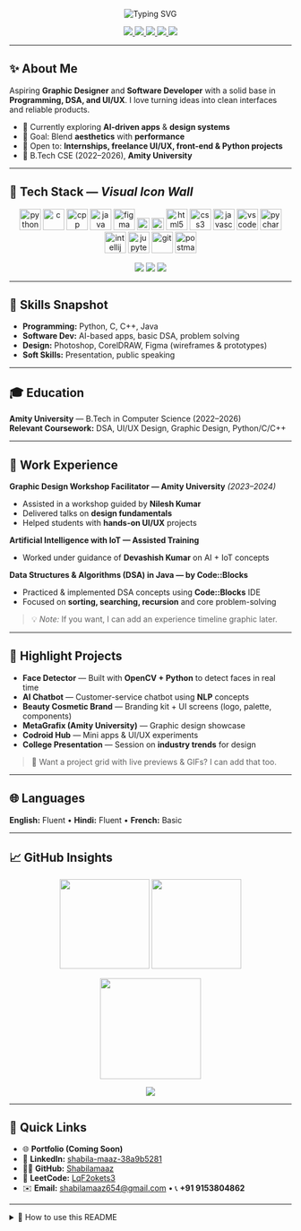 <!-- PROFILE HEADER -->
<p align="center">
  <img src="https://readme-typing-svg.demolab.com?font=Inter&size=28&duration=2800&pause=900&center=true&vCenter=true&width=800&lines=Hey+there!+I'm+Shabila+Maaz+👋;Graphic+Designer+%7C+Software+Developer+%7C+UI%2FUX+Enthusiast;I+design+delightful+interfaces+and+build+useful+software" alt="Typing SVG" />
</p>

<p align="center">
  <a href="https://www.linkedin.com/in/shabila-maaz-38a9b5281">
    <img src="https://img.shields.io/badge/LinkedIn-0A66C2?style=for-the-badge&logo=linkedin&logoColor=white"/>
  </a>
  <a href="https://github.com/Shabilamaaz">
    <img src="https://img.shields.io/badge/GitHub-111111?style=for-the-badge&logo=github&logoColor=white"/>
  </a>
  <a href="mailto:shabilamaaz654@gmail.com">
    <img src="https://img.shields.io/badge/Email-D14836?style=for-the-badge&logo=gmail&logoColor=white"/>
  </a>
  <a href="https://leetcode.com/u/LqF2okets3/">
    <img src="https://img.shields.io/badge/LeetCode-FFA116?style=for-the-badge&logo=leetcode&logoColor=white"/>
  </a>
  <img src="https://komarev.com/ghpvc/?username=Shabilamaaz&style=for-the-badge&color=0b82f0" />
</p>

---

## ✨ About Me
Aspiring **Graphic Designer** and **Software Developer** with a solid base in **Programming, DSA, and UI/UX**. I love turning ideas into clean interfaces and reliable products.

- 🔭 Currently exploring **AI-driven apps** & **design systems**
- 🎯 Goal: Blend **aesthetics** with **performance**
- 🤝 Open to: **Internships, freelance UI/UX, front-end & Python projects**
- 📍 B.Tech CSE (2022–2026), **Amity University**

---

## 🧩 Tech Stack — *Visual Icon Wall*

<p align="center">
  <!-- Languages -->
  <img src="https://cdn.jsdelivr.net/gh/devicons/devicon/icons/python/python-original.svg" height="38" alt="python"/>
  <img src="https://cdn.jsdelivr.net/gh/devicons/devicon/icons/c/c-original.svg" height="38" alt="c"/>
  <img src="https://cdn.jsdelivr.net/gh/devicons/devicon/icons/cplusplus/cplusplus-original.svg" height="38" alt="cpp"/>
  <img src="https://cdn.jsdelivr.net/gh/devicons/devicon/icons/java/java-original.svg" height="38" alt="java"/>
  <!-- Design -->
  <img src="https://cdn.jsdelivr.net/gh/devicons/devicon/icons/figma/figma-original.svg" height="38" alt="figma"/>
  <img src="https://img.shields.io/badge/CorelDRAW-46A247?style=for-the-badge&logo=coreldraw&logoColor=white" height="22" />
  <img src="https://img.shields.io/badge/Adobe%20Photoshop-31A8FF?style=for-the-badge&logo=adobephotoshop&logoColor=white" height="22" />
  <!-- Web basics -->
  <img src="https://cdn.jsdelivr.net/gh/devicons/devicon/icons/html5/html5-original.svg" height="38" alt="html5"/>
  <img src="https://cdn.jsdelivr.net/gh/devicons/devicon/icons/css3/css3-original.svg" height="38" alt="css3"/>
  <img src="https://cdn.jsdelivr.net/gh/devicons/devicon/icons/javascript/javascript-original.svg" height="38" alt="javascript"/>
  <!-- Tools -->
  <img src="https://cdn.jsdelivr.net/gh/devicons/devicon/icons/vscode/vscode-original.svg" height="38" alt="vscode"/>
  <img src="https://cdn.jsdelivr.net/gh/devicons/devicon/icons/pycharm/pycharm-original.svg" height="38" alt="pycharm"/>
  <img src="https://cdn.jsdelivr.net/gh/devicons/devicon/icons/intellij/intellij-original.svg" height="38" alt="intellij"/>
  <img src="https://cdn.jsdelivr.net/gh/devicons/devicon/icons/jupyter/jupyter-original.svg" height="38" alt="jupyter"/>
  <img src="https://cdn.jsdelivr.net/gh/devicons/devicon/icons/git/git-original.svg" height="38" alt="git"/>
  <img src="https://cdn.jsdelivr.net/gh/devicons/devicon/icons/postman/postman-original.svg" height="38" alt="postman"/>
</p>

<p align="center">
  <img src="https://img.shields.io/badge/Wireframing-000000?style=flat-square&logo=affinitydesigner&logoColor=white"/>
  <img src="https://img.shields.io/badge/Prototyping-6E57E0?style=flat-square&logo=adobecreativecloud&logoColor=white"/>
  <img src="https://img.shields.io/badge/DSA-0F9D58?style=flat-square&logo=code&logoColor=white"/>
</p>

---

## 🧠 Skills Snapshot
- **Programming:** Python, C, C++, Java  
- **Software Dev:** AI-based apps, basic DSA, problem solving  
- **Design:** Photoshop, CorelDRAW, Figma (wireframes & prototypes)  
- **Soft Skills:** Presentation, public speaking  

---

## 🎓 Education
**Amity University** — B.Tech in Computer Science (2022–2026)  
**Relevant Coursework:** DSA, UI/UX Design, Graphic Design, Python/C/C++

---

## 💼 Work Experience

**Graphic Design Workshop Facilitator — Amity University** *(2023–2024)*  
- Assisted in a workshop guided by **Nilesh Kumar**  
- Delivered talks on **design fundamentals**  
- Helped students with **hands-on UI/UX** projects

**Artificial Intelligence with IoT — Assisted Training**  
- Worked under guidance of **Devashish Kumar** on AI + IoT concepts

**Data Structures & Algorithms (DSA) in Java — by Code::Blocks**  
- Practiced & implemented DSA concepts using **Code::Blocks** IDE  
- Focused on **sorting, searching, recursion** and core problem-solving

> 💡 *Note:* If you want, I can add an experience timeline graphic later.

---

## 🚀 Highlight Projects

- **Face Detector** — Built with **OpenCV + Python** to detect faces in real time  
- **AI Chatbot** — Customer-service chatbot using **NLP** concepts  
- **Beauty Cosmetic Brand** — Branding kit + UI screens (logo, palette, components)  
- **MetaGrafix (Amity University)** — Graphic design showcase  
- **Codroid Hub** — Mini apps & UI/UX experiments  
- **College Presentation** — Session on **industry trends** for design

> 🎯 Want a project grid with live previews & GIFs? I can add that too.

---

## 🌐 Languages
**English:** Fluent • **Hindi:** Fluent • **French:** Basic

---

## 📈 GitHub Insights

<p align="center">
  <img height="160" src="https://github-readme-stats.vercel.app/api?username=Shabilamaaz&show_icons=true&count_private=true&theme=tokyonight"/>
  <img height="160" src="https://github-readme-stats.vercel.app/api/top-langs/?username=Shabilamaaz&layout=compact&theme=tokyonight"/>
</p>

<p align="center">
  <img height="180" src="https://github-readme-streak-stats.herokuapp.com/?user=Shabilamaaz&theme=tokyonight"/>
</p>

<p align="center">
  <img src="https://github-profile-summary-cards.vercel.app/api/cards/profile-details?username=Shabilamaaz&theme=github_dark"/>
</p>

---

## 🔗 Quick Links
- 🌐 **Portfolio (Coming Soon)**  
- 💼 **LinkedIn:** <a href="https://www.linkedin.com/in/shabila-maaz-38a9b5281">shabila-maaz-38a9b5281</a>  
- 🧑‍💻 **GitHub:** <a href="https://github.com/Shabilamaaz">Shabilamaaz</a>  
- 🧩 **LeetCode:** <a href="https://leetcode.com/u/LqF2okets3/">LqF2okets3</a>  
- ✉️ **Email:** <a href="mailto:shabilamaaz654@gmail.com">shabilamaaz654@gmail.com</a> • 📞 **+91 9153804862**

---

<details>
<summary>📎 How to use this README</summary>

1) Make a repo named **exactly** your username: `Shabilamaaz`  
2) Add a file named `README.md` and paste this content  
3) Verify all usernames in image URLs are `Shabilamaaz`  
4) Commit → Refresh profile page
</details>
